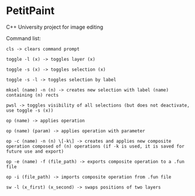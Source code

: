 # PetitPaint
C++ University project for image editing

Command list:

    cls -> clears command prompt
    
    toggle -l (x) -> toggles layer (x)
    
    toggle -s (x) -> toggles selection (x)
    
    toggle -s -l -> toggles selection by label
    
    mksel (name) -n (n) -> creates new selection with label (name) containing (n) rects
    
    pwsl -> toggles visibility of all selections (but does not deactivate, use toggle -s (x))
    
    op (name) -> applies operation
    
    op (name) (param) -> applies operation with parameter
    
    op -c (name) -n (n) \[-k\] -> creates and applies new composite operation composed of (n) operations (if -k is used, it is saved for future use and export)
    
    op -e (name) -f (file_path) -> exports composite operation to a .fun file
    
    op -i (file_path) -> imports composite operation from .fun file
    
    sw -l (x_first) (x_second) -> swaps positions of two layers